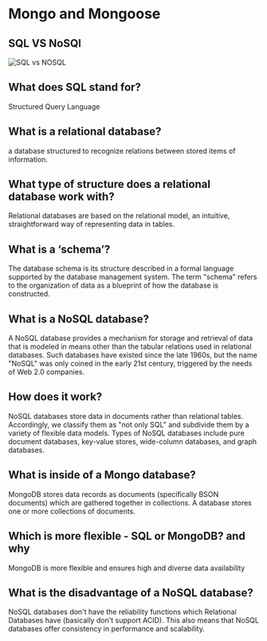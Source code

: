 # Mongo and Mongoose

## SQL VS NoSQl

![SQL vs NOSQL](https://ip1.i.lithium.com/2ab67eb83c8489ad0587c035e1e1f7ca6f84ebce/68747470733a2f2f646f63732e6d6963726f736f66742e636f6d2f656e2d75732f617a7572652f646f63756d656e7464622f6d656469612f646f63756d656e7464622d6e6f73716c2d76732d73716c2f6e6f73716c2d76732d73716c2d636f6d70617269736f6e2e706e67)

## What does SQL stand for?

Structured Query Language

## What is a relational database?

a database structured to recognize relations between stored items of information.

## What type of structure does a relational database work with?

Relational databases are based on the relational model, an intuitive, straightforward way of representing data in tables.

## What is a ‘schema’?

The database schema is its structure described in a formal language supported by the database management system. The term "schema" refers to the organization of data as a blueprint of how the database is constructed.

## What is a NoSQL database?

A NoSQL database provides a mechanism for storage and retrieval of data that is modeled in means other than the tabular relations used in relational databases. Such databases have existed since the late 1960s, but the name "NoSQL" was only coined in the early 21st century, triggered by the needs of Web 2.0 companies.

## How does it work?

NoSQL databases store data in documents rather than relational tables. Accordingly, we classify them as "not only SQL" and subdivide them by a variety of flexible data models. Types of NoSQL databases include pure document databases, key-value stores, wide-column databases, and graph databases.

## What is inside of a Mongo database?

MongoDB stores data records as documents (specifically BSON documents) which are gathered together in collections. A database stores one or more collections of documents.

## Which is more flexible - SQL or MongoDB? and why

MongoDB is more flexible and ensures high and diverse data availability

## What is the disadvantage of a NoSQL database?

NoSQL databases don't have the reliability functions which Relational Databases have (basically don't support ACID). This also means that NoSQL databases offer consistency in performance and scalability.
